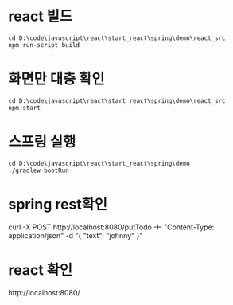 
# react 빌드
~~~
cd D:\code\javascript\react\start_react\spring\demo\react_src
npm run-script build
~~~

# 화면만 대충 확인
~~~
cd D:\code\javascript\react\start_react\spring\demo\react_src
npm start
~~~

# 스프링 실행
~~~
cd D:\code\javascript\react\start_react\spring\demo
./gradlew bootRun
~~~

# spring rest확인
curl -X POST http://localhost:8080/putTodo -H "Content-Type: application/json" -d "{ \"text\": \"johnny\" }"

# react 확인
http://localhost:8080/
